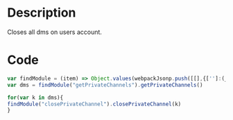 # Description 

Closes all dms on users account.

# Code 

```js
var findModule = (item) => Object.values(webpackJsonp.push([[],{['']:(_,e,r)=>{e.cache=r.c}},[['']]]).cache).find(m=>m.exports&&m.exports.default&&m.exports.default[item]!==void 0).exports.default
var dms = findModule("getPrivateChannels").getPrivateChannels()

for(var k in dms){
findModule("closePrivateChannel").closePrivateChannel(k)
}

